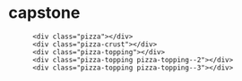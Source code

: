 # capstone
<div id="app">
  <div class="container">
    <div class="cow-wrap" :class="'is-' + selected">
      <div class="cow">
        <div class="cow-head">
          <div class="party-hat"></div>
          <div class="party-hat-bobble"></div>
          
          <div class="pizza"></div>
          <div class="pizza-crust"></div>
          <div class="pizza-topping"></div>
          <div class="pizza-topping pizza-topping--2"></div>
          <div class="pizza-topping pizza-topping--3"></div>
          
